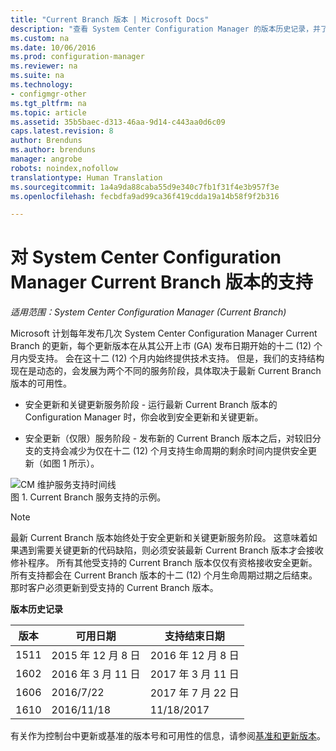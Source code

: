 ```yaml
---
title: "Current Branch 版本 | Microsoft Docs"
description: "查看 System Center Configuration Manager 的版本历史记录，并了解有关提供的各个服务阶段。"
ms.custom: na
ms.date: 10/06/2016
ms.prod: configuration-manager
ms.reviewer: na
ms.suite: na
ms.technology:
- configmgr-other
ms.tgt_pltfrm: na
ms.topic: article
ms.assetid: 35b5baec-d313-46aa-9d14-c443aa0d6c09
caps.latest.revision: 8
author: Brenduns
ms.author: brenduns
manager: angrobe
robots: noindex,nofollow
translationtype: Human Translation
ms.sourcegitcommit: 1a4a9da88caba55d9e340c7fb1f31f4e3b957f3e
ms.openlocfilehash: fecbdfa9ad99ca36f419cdda19a14b58f9f2b316

---
```

# <a name="support-for-system-center-configuration-manager-current-branch-versions"></a>对 System Center Configuration Manager Current Branch 版本的支持

*适用范围：System Center Configuration Manager (Current Branch)*

Microsoft 计划每年发布几次 System Center Configuration Manager Current Branch 的更新，每个更新版本在从其公开上市 (GA) 发布日期开始的十二 (12) 个月内受支持。 会在这十二 (12) 个月内始终提供技术支持。 但是，我们的支持结构现在是动态的，会发展为两个不同的服务阶段，具体取决于最新 Current Branch 版本的可用性。  

-   安全更新和关键更新服务阶段 - 运行最新 Current Branch 版本的 Configuration Manager 时，你会收到安全更新和关键更新。  

-   安全更新（仅限）服务阶段 - 发布新的 Current Branch 版本之后，对较旧分支的支持会减少为仅在十二 (12) 个月支持生命周期的剩余时间内提供安全更新（如图 1 所示）。  

 ![CM 维护服务支持时间线](../../../core/servers/manage/media/CM_Servicing_support_timeline.png "CM_Servicing_support_timeline")  
图 1. Current Branch 服务支持的示例。

> [!NOTE]  
>  最新 Current Branch 版本始终处于安全更新和关键更新服务阶段。 这意味着如果遇到需要关键更新的代码缺陷，则必须安装最新 Current Branch 版本才会接收修补程序。 所有其他受支持的 Current Branch 版本仅仅有资格接收安全更新。 所有支持都会在 Current Branch 版本的十二 (12) 个月生命周期过期之后结束。 那时客户必须更新到受支持的 Current Branch 版本。  

 **版本历史记录**  

|版本|可用日期|支持结束日期|  
|-------------|-----------------------|----------------------|  
|1511|2015 年 12 月 8 日|2016 年 12 月 8 日|  
|1602|2016 年 3 月 11 日|2017 年 3 月 11 日|
|1606|2016/7/22|2017 年 7 月 22 日|
|1610|2016/11/18|11/18/2017|

有关作为控制台中更新或基准的版本号和可用性的信息，请参阅[基准和更新版本](/sccm/core/servers/manage/updates#a-namebkmkbaselinesa-baseline-and-update-versions)。



<!--HONumber=Dec16_HO3-->



